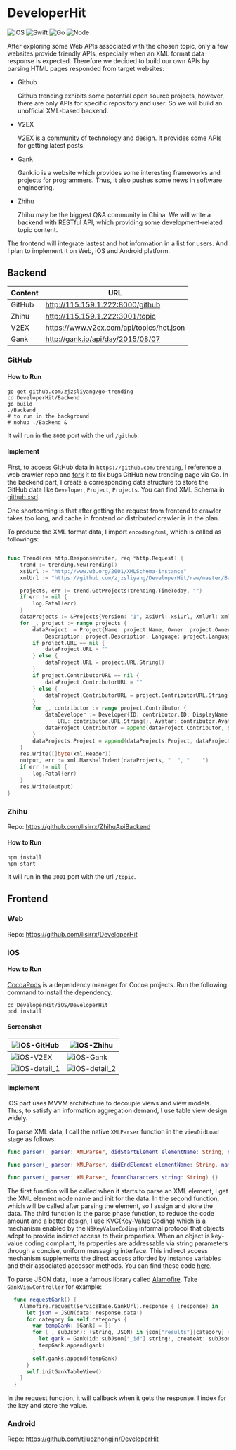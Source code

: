# DeveloperHit

![iOS](https://img.shields.io/badge/iOS-11-brightgreen.svg?style=flat) ![Swift](https://img.shields.io/badge/Swift-4-green.svg?style=flat) ![Go](https://img.shields.io/badge/Go-1.9-orange.svg?style=flat) ![Node](https://img.shields.io/badge/Node-8-blue.svg?style=flat)

After exploring some Web APIs associated with the chosen topic, only a few websites provide friendly APIs, especially when an XML format data response is expected. Therefore we decided to build our own APIs by parsing HTML pages responded from target websites:

- Github

  Github trending exhibits some potential open source projects, however, there are only APIs for specific repository and user. So we will build an unofficial XML-based backend.
- V2EX

  V2EX is a community of technology and design. It provides some APIs for getting latest posts.
- Gank

  Gank.io is a website which provides some interesting frameworks and projects for programmers. Thus, it also pushes some news in software engineering.
- Zhihu

  Zhihu may be the biggest Q&A community in China. We will write a backend with RESTful API, which providing some development-related topic content.

The frontend will integrate lastest and hot information in a list for users. And I plan to implement it on  Web, iOS and Android platform.

## Backend

| Content | URL                                      |
| ------- | ---------------------------------------- |
| GitHub  | http://115.159.1.222:8000/github         |
| Zhihu   | http://115.159.1.222:3001/topic          |
| V2EX    | https://www.v2ex.com/api/topics/hot.json |
| Gank    | http://gank.io/api/day/2015/08/07        |

### GitHub

#### How to Run

```shell
go get github.com/zjzsliyang/go-trending
cd DeveloperHit/Backend
go build
./Backend
# to run in the background
# nohup ./Backend &
```

It will run in the ``8000`` port with the url  ``/github``.

#### Implement

First, to access GitHub data in ``https://github.com/trending``, I reference a web crawler repo and [fork](https://github.com/zjzsliyang/go-trending) it to fix bugs GitHub new trending page via Go. In the backend part, I create a corresponding data structure to store the GitHub data like ``Developer``, ``Project``, ``Projects``. You can find XML Schema in [github.xsd](https://github.com/zjzsliyang/DeveloperHit/blob/master/Backend/github.xsd).

One shortcoming is that after getting the request from frontend to crawler takes too long, and cache in frontend or distributed crawler is in the plan.

To produce the XML format data, I import ``encoding/xml``, which is called as followings:

```go

func Trend(res http.ResponseWriter, req *http.Request) {
	trend := trending.NewTrending()
	xsiUrl := "http://www.w3.org/2001/XMLSchema-instance"
	xmlUrl := "https://github.com/zjzsliyang/DeveloperHit/raw/master/Backend/github.xsd"

	projects, err := trend.GetProjects(trending.TimeToday, "")
	if err != nil {
		log.Fatal(err)
	}
	dataProjects := &Projects{Version: "1", XsiUrl: xsiUrl, XmlUrl: xmlUrl}
	for _, project := range projects {
		dataProject := Project{Name: project.Name, Owner: project.Owner, RepositoryName: project.RepositoryName,
			Description: project.Description, Language: project.Language, Stars: project.Stars}
		if project.URL == nil {
			dataProject.URL = ""
		} else {
			dataProject.URL = project.URL.String()
		}
		if project.ContributorURL == nil {
			dataProject.ContributorURL = ""
		} else {
			dataProject.ContributorURL = project.ContributorURL.String()
		}
		for _, contributor := range project.Contributor {
			dataDeveloper := Developer{ID: contributor.ID, DisplayName: contributor.DisplayName, FullName: contributor.FullName,
				URL: contributor.URL.String(), Avatar: contributor.Avatar.String()}
			dataProject.Contributor = append(dataProject.Contributor, dataDeveloper)
		}
		dataProjects.Project = append(dataProjects.Project, dataProject)
	}
	res.Write([]byte(xml.Header))
	output, err := xml.MarshalIndent(dataProjects, "  ", "    ")
	if err != nil {
		log.Fatal(err)
	}
	res.Write(output)
}
```

### Zhihu

Repo: https://github.com/lisirrx/ZhihuApiBackend

#### How to Run

```shell
npm install
npm start
```

It will run in the ``3001`` port with the url  ``/topic``.

## Frontend

### Web

Repo:  https://github.com/lisirrx/DeveloperHit

### iOS

#### How to Run

[CocoaPods](http://cocoapods.org/) is a dependency manager for Cocoa projects. Run the following command to install the dependency.

```shell
cd DeveloperHit/iOS/DeveloperHit
pod install
```

#### Screenshot

| ![iOS-GitHub](res/iOS-GitHub.png)     | ![iOS-Zhihu](res/iOS-Zhihu.png)       |
| ------------------------------------- | ------------------------------------- |
| ![iOS-V2EX](res/iOS-V2EX.png)         | ![iOS-Gank](res/iOS-Gank.png)         |
| ![iOS-detail_1](res/iOS-detail_1.png) | ![iOS-detail_2](res/iOS-detail_2.png) |

#### Implement

iOS part uses MVVM architecture to decouple views and view models. Thus, to satisfy an information aggregation demand, I use table view design widely.

To parse XML data, I call the native ``XMLParser`` function in the ``viewDidLoad`` stage as follows:

```swift
func parser(_ parser: XMLParser, didStartElement elementName: String, namespaceURI: String?, qualifiedName qName: String?, attributes attributeDict: [String : String] = [:]){}
```

```swift
func parser(_ parser: XMLParser, didEndElement elementName: String, namespaceURI: String?, qualifiedName qName: String?) {}
```

```swift
func parser(_ parser: XMLParser, foundCharacters string: String) {}
```

The first function will be called when it starts to parse an XML element, I get the XML element node name and init for the data. In the second function, which will be called after parsing the element, so I assign and store the data. The third function is the parse phase function, to reduce the code amount and a better design, I use KVC(Key-Value Coding) which is a mechanism enabled by the `NSKeyValueCoding` informal protocol that objects adopt to provide indirect access to their properties.  When an object is key-value coding compliant, its properties are addressable via string parameters through a concise, uniform messaging interface. This indirect access mechanism supplements the direct access afforded by instance variables and their associated accessor methods. You can find these code [here](https://github.com/zjzsliyang/DeveloperHit/blob/master/iOS/DeveloperHit/DeveloperHit/GitHubViewController.swift).

To parse JSON data, I use a famous library called [Alamofire](https://github.com/Alamofire/Alamofire). Take ``GankViewController`` for example:

```swift
  func requestGank() {
    Alamofire.request(ServiceBase.GankUrl).response { (response) in
      let json = JSON(data: response.data!)
      for category in self.categorys {
        var tempGank: [Gank] = []
        for (_, subJson): (String, JSON) in json["results"][category] {
          let gank = Gank(id: subJson["_id"].string!, createAt: subJson["createdAt"].string!, desc: subJson["desc"].string!, publishedAt: subJson["publishedAt"].string!, type: subJson["type"].string!, url: subJson["url"].string!, used: subJson["used"].bool!, who: subJson["who"].string!)
          tempGank.append(gank)
        }
        self.ganks.append(tempGank)
      }
      self.initGankTableView()
    }
  }
```

In the request function, it will callback when it gets the response. I index for the key and store the value.

### Android

Repo: https://github.com/tjluozhongjin/DeveloperHit